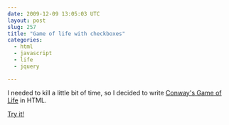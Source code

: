 ```yaml
---
date: 2009-12-09 13:05:03 UTC
layout: post
slug: 257
title: "Game of life with checkboxes"
categories:
  - html
  - javascript
  - life
  - jquery

---
```

<p>I needed to kill a little bit of time, so I decided to write <a href="http://en.wikipedia.org/wiki/Conway%27s_Game_of_Life">Conway's Game of Life</a> in HTML.</p>

<p><a href="http://www.rooftopsolutions.nl/~evert/dev/life/life.html">Try it!</a></p>